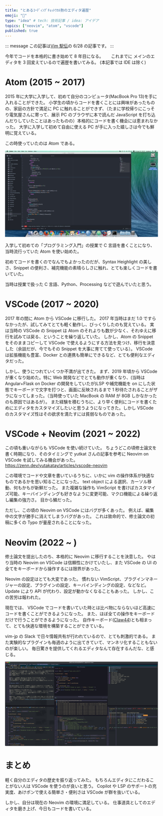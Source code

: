 ```yaml
---
title: "とあるｺｰﾃﾞｨﾝｸﾞﾁｮｯﾄﾜｶﾙ勢のエディタ遍歴"
emoji: "🐙"
type: "idea" # tech: 技術記事 / idea: アイデア
topics: ["neovim", "atom", "vscode"]
published: true
---
```


::: message
この記事は[Vim 駅伝](https://vim-jp.org/ekiden/)の 6/28 の記事です。
:::

今年でコードを本格的に書き始めて 8 年目になる。　　
これまでに メインのエディタを 3 回変えているので遍歴を書いてみる。
(本記事では IDE は除く)

# Atom (2015 ~ 2017)

2015 年に大学に入学して、初めて自分のコンピュータ(MacBook Pro 13)を手に入れることができた。
小学生の頃からコードを書くことには興味があったものの、家庭の方針で満足に PC に触れることができず、（たまに学校帰りにこっそり電気屋さんに寄って、展示 PC のブラウザに本で読んだ JavaScript を打ち込んだりしていたことはあったものの）本格的にコードを書く機会には恵まれなかった。
大学に入学して初めて自由に使える PC が手に入った嬉しさは今でも鮮明に覚えている。

この時使っていたのは Atom である。

![Atom](/images/editor/0.png)

入学して初めての「プログラミング入門」の授業で C 言語を書くことになり、当時流行っていた Atom を使い始めた。

初めてコードを書くのでなんでもよかったのだが、Syntax Heighlight の美しさ、Snippet の便利さ、補完機能の素晴らしさに触れ、とても楽しくコードを書いていた。

当時は授業で扱った C 言語、Python、Processing などで遊んでいたと思う。

# VSCode (2017 ~ 2020)

2017 年の間に Atom から VSCode に移行した。
2017 年当時はまだ 1.0 ですらなかったが、試してみてとても軽く動作し、びっくりしたのも覚えている。
実は当時の VSCode の Snippet は Atom のそれよりも数が少なく、それゆえに移行を試みては戻る、ということを繰り返していた。
しかし、Atom の Snippet をそのままコピーして VSCode で使えるようにする方法を見つけ、移行を決意した（余談だが、今でもその Snippet を大事に育てて使っている）。
VSCode は拡張機能も豊富、Docker との連携も簡単にできるなど、とても便利なエディタだった。

しかし、使うにつれていくつか不満が出てきた。
まず、2019 年頃から VSCode が重くなり始めた。特に Web 開発などでとても動作が重くなり、(当時は Angular+Flask on Docker の開発をしていたが)LSP や補完機能を on にした状態でキーボードで文字を打つと、画面に反映されるまで 1 秒待たされることがザラになってしまった。（当時使っていた MacBook の RAM が 8GB しかなかったのも原因ではあるが）。
また経験を積むうちに、より早く便利にコードを書くためにエディタをカスタマイズしたいと思うようになってきた。しかし VSCode のカスタマイズ性はその欲求を満たすには貧弱なものであった。

# VSCode + Neovim (2021 ~ 2022)

この頃も重いながらも VSCode を使い続けていた。
ちょうどこの頃修士論文を書く時期になり、そのタイミングで yutkat さんの記事を参考に Neovim on VSCode を試してみる機会があった。
https://zenn.dev/yutakatay/articles/vscode-neovim

この環境でコードや文章を書いているうちに、いかに vim の操作体系が快適なものであるかを思い知ることになった。
text object による選択、カーソル移動、何もかもが新鮮だった。
また複雑な操作も VimScript を書けばカスタマイズ可能、キーバインディングも好きなように変更可能、マクロ機能による繰り返し編集の強力さ。
目から鱗だった。

ただし、この頃の Neovim on VSCode にはバグが多くあった。
例えば、編集中の文字が勝手に消えてしまうバグがあった。
これは致命的で、修士論文の初稿に多くの Typo が量産されることになった。

# Neovim (2022 ~ )

修士論文を提出したのち、本格的に Neovim に移行することを決意した。
やはり当時の Neovim on VSCode は信頼性にかけていたし、また VSCode の UI の全てをキーボードから操作するには限界があった。

Neovim の設定はとても大変であった。
慣れない VimScript、プラグインマネージャーの設定、プラグインの設定、キーバインディングの設定、などなど。
Update により API が代わり、設定が動かなくなることもあった。
しかし、この苦労は報われた。

現在では、 VSCode でコードを書いていた時とは比べ物にならないほど高速にコードを書くことができるようになった。
また、ほぼ全ての操作をキーボードだけで行うことができるようになった。
自作キーボード([Claw44](https://shop.dailycraft.jp/products/claw44?variant=39971914547397))とも相まって、とても快適な環境を構築することができている。

vim-jp の Slack で日々情報共有が行われているので、とても刺激的である。
また実験的なプラグインも毎週のように出てきていて、マンネリ化することもないのが楽しい。
毎日驚きを提供してくれるエディタなんて存在するんだな、と感じる。

![neovim](/images/editor/1.png)

# まとめ

軽く自分のエディタの歴史を振り返ってみた。
もちろんエディタにこだわることがない人は VSCode を使うのが良いと思う。
Copilot や LSP のサポートの充実度、あけポンで使える簡単さ・便利さは VSCode が群を抜いている。

しかし、自分は現在の Neovim の環境に満足している。
仕事道具としてのエディタを磨き上げ、今日もコードを書いている。
